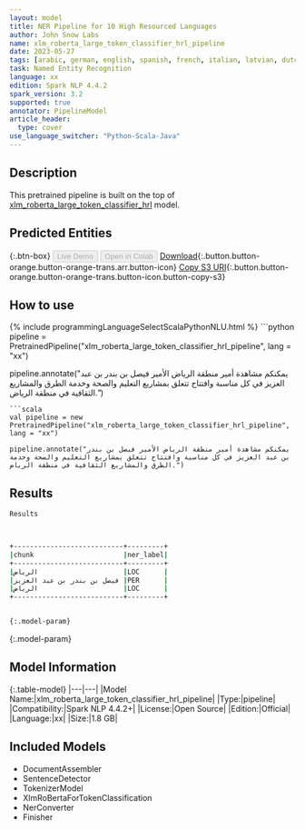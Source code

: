 ```yaml
---
layout: model
title: NER Pipeline for 10 High Resourced Languages
author: John Snow Labs
name: xlm_roberta_large_token_classifier_hrl_pipeline
date: 2023-05-27
tags: [arabic, german, english, spanish, french, italian, latvian, dutch, portuguese, chinese, xlm, roberta, ner, xx, open_source]
task: Named Entity Recognition
language: xx
edition: Spark NLP 4.4.2
spark_version: 3.2
supported: true
annotator: PipelineModel
article_header:
  type: cover
use_language_switcher: "Python-Scala-Java"
---
```


## Description

This pretrained pipeline is built on the top of [xlm_roberta_large_token_classifier_hrl](https://nlp.johnsnowlabs.com/2021/12/26/xlm_roberta_large_token_classifier_hrl_xx.html) model.

## Predicted Entities



{:.btn-box}
<button class="button button-orange" disabled>Live Demo</button>
<button class="button button-orange" disabled>Open in Colab</button>
[Download](https://s3.amazonaws.com/auxdata.johnsnowlabs.com/public/models/xlm_roberta_large_token_classifier_hrl_pipeline_xx_4.4.2_3.2_1685207642320.zip){:.button.button-orange.button-orange-trans.arr.button-icon}
[Copy S3 URI](s3://auxdata.johnsnowlabs.com/public/models/xlm_roberta_large_token_classifier_hrl_pipeline_xx_4.4.2_3.2_1685207642320.zip){:.button.button-orange.button-orange-trans.button-icon.button-copy-s3}

## How to use



<div class="tabs-box" markdown="1">
{% include programmingLanguageSelectScalaPythonNLU.html %}
```python
pipeline = PretrainedPipeline("xlm_roberta_large_token_classifier_hrl_pipeline", lang = "xx")

pipeline.annotate("يمكنكم مشاهدة أمير منطقة الرياض الأمير فيصل بن بندر بن عبد العزيز في كل مناسبة وافتتاح تتعلق بمشاريع التعليم والصحة وخدمة الطرق والمشاريع الثقافية في منطقة الرياض.")
```
```scala
val pipeline = new PretrainedPipeline("xlm_roberta_large_token_classifier_hrl_pipeline", lang = "xx")

pipeline.annotate("يمكنكم مشاهدة أمير منطقة الرياض الأمير فيصل بن بندر بن عبد العزيز في كل مناسبة وافتتاح تتعلق بمشاريع التعليم والصحة وخدمة الطرق والمشاريع الثقافية في منطقة الرياض.")
```
</div>

## Results

```bash
Results



+---------------------------+---------+
|chunk                      |ner_label|
+---------------------------+---------+
|الرياض                     |LOC      |
|فيصل بن بندر بن عبد العزيز |PER      |
|الرياض                     |LOC      |
+---------------------------+---------+


{:.model-param}
```

{:.model-param}
## Model Information

{:.table-model}
|---|---|
|Model Name:|xlm_roberta_large_token_classifier_hrl_pipeline|
|Type:|pipeline|
|Compatibility:|Spark NLP 4.4.2+|
|License:|Open Source|
|Edition:|Official|
|Language:|xx|
|Size:|1.8 GB|

## Included Models

- DocumentAssembler
- SentenceDetector
- TokenizerModel
- XlmRoBertaForTokenClassification
- NerConverter
- Finisher